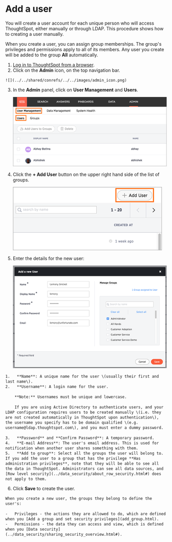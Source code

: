 # Add a user

You will create a user account for each unique person who will access ThoughtSpot, either manually or through LDAP. This procedure shows how to creating a user manually.

When you create a user, you can assign group memberships. The group's privileges and permissions apply to all of its members. Any user you create will be added to the group **All** automatically.

1.   [Log in to ThoughtSpot from a browser](../setup/accessing.html#). 
2.   Click on the **Admin** icon, on the top navigation bar. 

    ![](../../shared/conrefs/../../images/admin_icon.png)

3.  In the **Admin** panel, click on **User Management** and **Users**.

     ![](../../shared/conrefs/../../images/manage_users_3.2.png "Manage Users") 

4.   Click the **+ Add User** button on the upper right hand side of the list of groups. 

     ![](../../images/add_user_3.2.png "Add a new User") 

5.   Enter the details for the new user: 

     ![](../../images/new_user_dialogue_3.2.png "Create a user manually") 

    1.   **Name**: A unique name for the user \(usually their first and last name\). 
    2.   **Username**: A login name for the user. 

        **Note:** Usernames must be unique and lowercase.

        If you are using Active Directory to authenticate users, and your LDAP configuration requires users to be created manually \(i.e. they are not created automatically in ThoughtSpot upon authentication\), the username you specify has to be domain qualified \(e.g. username@ldap.thoughtspot.com\), and you must enter a dummy password.

    3.   **Password** and **Confirm Password**: A temporary password. 
    4.   **E-mail Address**: The user's email address. This is used for notification when another user shares something with them. 
    5.   **Add to group**: Select all the groups the user will belong to. If you add the user to a group that has the privilege **Has administration privileges**, note that they will be able to see all the data in ThoughtSpot. Administrators can see all data sources, and [Row level security](../data_security/about_row_security.html#) does not apply to them.
6.   Click **Save** to create the user. 

    When you create a new user, the groups they belong to define the user's:

    -   Privileges - the actions they are allowed to do, which are defined when you [Add a group and set security privileges](add_group.html).
    -   Permissions - the data they can access and view, which is defined when you [Data security](../data_security/sharing_security_overview.html#).

